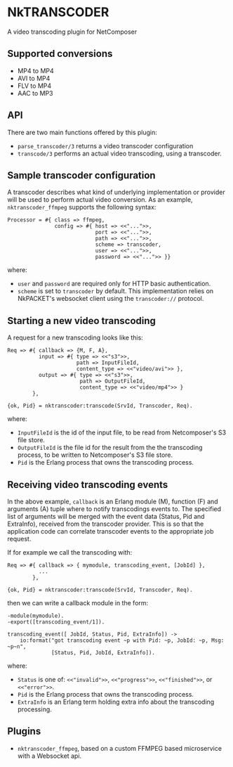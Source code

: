 # NkTRANSCODER

A video transcoding plugin for NetComposer

## Supported conversions

* MP4 to MP4
* AVI to MP4
* FLV to MP4
* AAC to MP3

## API

There are two main functions offered by this plugin:

* `parse_transcoder/3` returns a video transcoder configuration
* `transcode/3` performs an actual video transcoding, using a transcoder.

## Sample transcoder configuration

A transcoder describes what kind of underlying implementation or provider will be used to perform actual video conversion. As an example, `nktranscoder_ffmpeg` supports the following syntax:

```
Processor = #{ class => ffmpeg,
               config => #{ host => <<"...">>,
                            port => <<"...">>,
                            path => <<"...">>,
                            scheme => transcoder,
                            user => <<"...">>,
                            password => <<"...">> }}
```

where: 

* `user` and `password` are required only for HTTP basic authentication.
* `scheme` is set to `transcoder` by default. This implementation relies on NkPACKET's websocket client using the `transcoder://` protocol.


## Starting a new video transcoding

A request for a new transcoding looks like this:

```
Req => #{ callback => {M, F, A},
          input => #{ type => <<"s3">>,
                      path => InputFileId,
                      content_type => <<"video/avi">> },
          output => #{ type => <<"s3">>,
                       path => OutputFileId,
                       content_type => <<"video/mp4">> }
        },

{ok, Pid} = nktranscoder:transcode(SrvId, Transcoder, Req).
```

where:

* `InputFileId` is the id of the input file, to be read from Netcomposer's S3 file store.
* `OutputFileId` is the file id for the result from the the transcoding process, to be written to Netcomposer's S3 file store.
* `Pid` is the Erlang process that owns the transcoding process.

## Receiving video transcoding events

In the above example, `callback` is an Erlang module (M), function (F) and arguments (A) tuple where to notify transcodings events to. The specified list of arguments will be merged with the event data (Status, Pid and ExtraInfo), received from the transcoder provider. This is so that the application code can correlate transcoder events to the appropriate job request.

If for example we call the transcoding with: 


```
Req => #{ callback => { mymodule, transcoding_event, [JobId] },
          ... 
        },

{ok, Pid} = nktranscoder:transcode(SrvId, Transcoder, Req).
```

then we can write a callback module in the form:

```
-module(mymodule).
-export([transcoding_event/1]).

transcoding_event([ JobId, Status, Pid, ExtraInfo]) ->
    io:format("got transcoding event ~p with Pid: ~p, JobId: ~p, Msg: ~p~n", 
              [Status, Pid, JobId, ExtraInfo]).
```

where:

* `Status` is one of: `<<"invalid">>`, `<<"progress">>`, `<<"finished">>`, or `<<"error">>`.
* `Pid` is the Erlang process that owns the transcoding process.
* `ExtraInfo` is an Erlang term holding extra info about the transcoding processing. 

## Plugins

* `nktranscoder_ffmpeg`, based on a custom FFMPEG based microservice with a Websocket api. 
